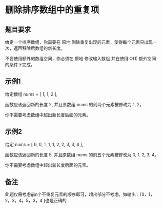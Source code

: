 # 删除排序数组中的重复项
## 题目要求
给定一个排序数组，你需要在 原地 删除重复出现的元素，使得每个元素只出现一次，返回移除后数组的新长度。

不要使用额外的数组空间，你必须在 原地 修改输入数组 并在使用 O(1) 额外空间的条件下完成。
## 示例1
给定数组 nums = [ 1, 1, 2 ], 

函数应该返回新的长度 2, 并且原数组 nums 的前两个元素被修改为 1, 2。 

你不需要考虑数组中超出新长度后面的元素。
## 示例2
给定 nums = [ 0, 0, 1, 1, 1, 2, 2, 3, 3, 4 ],

函数应该返回新的长度 5, 并且原数组 nums 的前五个元素被修改为 0, 1, 2, 3, 4。

你不需要考虑数组中超出新长度后面的元素。

## 备注
此题仅需考虑前n个不重复元素的顺序即可，超出部分不考虑，如输出：[0，1，2，3，4，5，3，4 ]也是正确的
